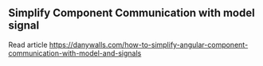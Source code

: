 ## Simplify Component Communication with model signal

Read article https://danywalls.com/how-to-simplify-angular-component-communication-with-model-and-signals
